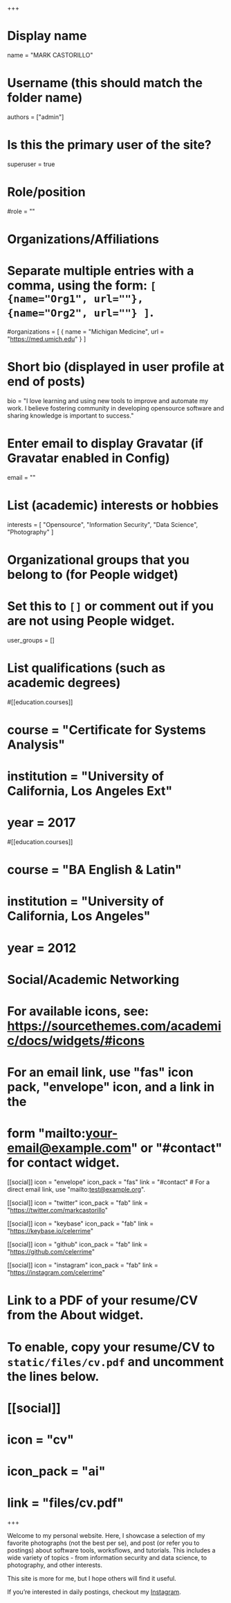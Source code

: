 +++
# Display name
name = "MARK CASTORILLO"

# Username (this should match the folder name)
authors = ["admin"]

# Is this the primary user of the site?
superuser = true

# Role/position
#role = ""

# Organizations/Affiliations
#   Separate multiple entries with a comma, using the form: `[ {name="Org1", url=""}, {name="Org2", url=""} ]`.
#organizations = [ { name = "Michigan Medicine", url = "https://med.umich.edu" } ]

# Short bio (displayed in user profile at end of posts)
bio = "I love learning and using new tools to improve and automate my work. I believe fostering community in developing opensource software and sharing knowledge is important to success."

# Enter email to display Gravatar (if Gravatar enabled in Config)
email = ""

# List (academic) interests or hobbies
interests = [
  "Opensource",
  "Information Security",
  "Data Science",
  "Photography"
]

# Organizational groups that you belong to (for People widget)
#   Set this to `[]` or comment out if you are not using People widget.
user_groups = []

# List qualifications (such as academic degrees)
#[[education.courses]]
#  course = "Certificate for Systems Analysis"
#  institution = "University of California, Los Angeles Ext"
#  year = 2017

#[[education.courses]]
#  course = "BA English & Latin"
#  institution = "University of California, Los Angeles"
#  year = 2012

# Social/Academic Networking
# For available icons, see: https://sourcethemes.com/academic/docs/widgets/#icons
#   For an email link, use "fas" icon pack, "envelope" icon, and a link in the
#   form "mailto:your-email@example.com" or "#contact" for contact widget.

[[social]]
  icon = "envelope"
  icon_pack = "fas"
  link = "#contact"  # For a direct email link, use "mailto:test@example.org".

[[social]]
  icon = "twitter"
  icon_pack = "fab"
  link = "https://twitter.com/markcastorillo"

[[social]]
  icon = "keybase"
  icon_pack = "fab"
  link = "https://keybase.io/celerrime"

[[social]]
  icon = "github"
  icon_pack = "fab"
  link = "https://github.com/celerrime"

[[social]]
  icon = "instagram"
  icon_pack = "fab"
  link = "https://instagram.com/celerrime"

# Link to a PDF of your resume/CV from the About widget.
# To enable, copy your resume/CV to `static/files/cv.pdf` and uncomment the lines below.
# [[social]]
#   icon = "cv"
#   icon_pack = "ai"
#   link = "files/cv.pdf"

+++

Welcome to my personal website. Here, I showcase a selection of my favorite photographs (not the best per se), and post (or refer you to postings) about software tools, worksflows, and tutorials. This includes a wide variety of topics - from information security and data science, to photography, and other interests.

This site is more for me, but I hope others will find it useful.

If you’re interested in daily postings, checkout my [Instagram](https://instagram.com/celerrime).
